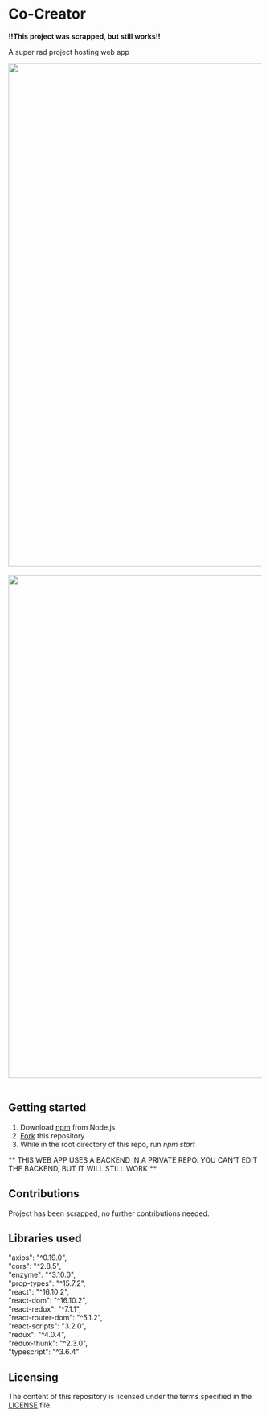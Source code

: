 # Co-Creator

**!!This project was scrapped, but still works!!**

A super rad project hosting web app

<img src="https://res.cloudinary.com/personaluse1234/image/upload/v1617216690/cocreatorfirstpage_qezhyk.png" width="1000">&nbsp;
<img src="https://res.cloudinary.com/personaluse1234/image/upload/v1617215999/CoCreatorwebapp_lzqnin.png" width="1000">&nbsp;

## Getting started

1. Download [npm](https://www.npmjs.com/get-npm) from Node.js
2. [Fork](https://docs.github.com/en/github/getting-started-with-github/fork-a-repo) this repository
3. While in the root directory of this repo, run *npm start*

** THIS WEB APP USES A BACKEND IN A PRIVATE REPO. YOU CAN'T EDIT THE BACKEND, BUT IT WILL STILL WORK **

## Contributions
Project has been scrapped, no further contributions needed.

## Libraries used
"axios": "^0.19.0",<br />
"cors": "^2.8.5",<br />
"enzyme": "^3.10.0",<br />
"prop-types": "^15.7.2",<br />
"react": "^16.10.2",<br />
"react-dom": "^16.10.2",<br />
"react-redux": "^7.1.1",<br />
"react-router-dom": "^5.1.2",<br />
"react-scripts": "3.2.0",<br />
"redux": "^4.0.4",<br />
"redux-thunk": "^2.3.0",<br />
"typescript": "^3.6.4"<br />

## Licensing
The content of this repository is licensed under the terms specified in the [LICENSE](https://github.com/christiannicoletti/Showcase/blob/master/LICENSE) file.
